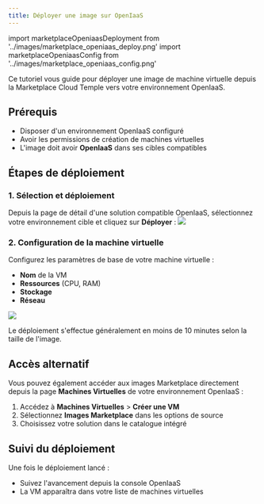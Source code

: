 ```yaml
---
title: Déployer une image sur OpenIaaS
---
```

import marketplaceOpeniaasDeployment from '../images/marketplace_openiaas_deploy.png'
import marketplaceOpeniaasConfig from '../images/marketplace_openiaas_config.png'

Ce tutoriel vous guide pour déployer une image de machine virtuelle depuis la Marketplace Cloud Temple vers votre environnement OpenIaaS.

## Prérequis

- Disposer d'un environnement OpenIaaS configuré
- Avoir les permissions de création de machines virtuelles
- L'image doit avoir **OpenIaaS** dans ses cibles compatibles

## Étapes de déploiement

### 1. Sélection et déploiement

Depuis la page de détail d'une solution compatible OpenIaaS, sélectionnez votre environnement cible et cliquez sur **Déployer** :
<img src={marketplaceOpeniaasDeployment} />

### 2. Configuration de la machine virtuelle

Configurez les paramètres de base de votre machine virtuelle :
- **Nom** de la VM
- **Ressources** (CPU, RAM)
- **Stockage**
- **Réseau**

<img src={marketplaceOpeniaasConfig} />

Le déploiement s'effectue généralement en moins de 10 minutes selon la taille de l'image.

## Accès alternatif

Vous pouvez également accéder aux images Marketplace directement depuis la page **Machines Virtuelles** de votre environnement OpenIaaS :

1. Accédez à **Machines Virtuelles** > **Créer une VM**
2. Sélectionnez **Images Marketplace** dans les options de source
3. Choisissez votre solution dans le catalogue intégré

## Suivi du déploiement

Une fois le déploiement lancé :
- Suivez l'avancement depuis la console OpenIaaS
- La VM apparaîtra dans votre liste de machines virtuelles
